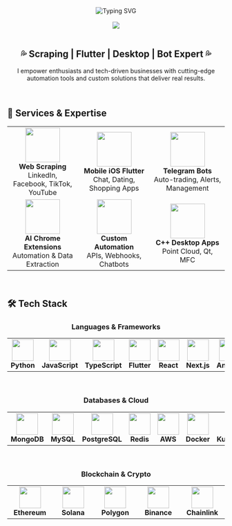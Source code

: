 <div align="center">
  <img src="https://readme-typing-svg.herokuapp.com?font=Fira+Code&size=35&duration=3000&pause=1000&color=00D4FF&center=true&vCenter=true&width=600&lines=💻+Full+Stack+Developer;🤖+Bot+%26+Automation+Expert;📱+Flutter+%26+Mobile+Developer;🌐+Web+Scraping+Specialist;⚡+AI+Driven+Solutions;🚀+Ready+to+Build+Amazing+Things!" alt="Typing SVG" />
</div>

<br>

<div align="center">
  <img src="https://capsule-render.vercel.app/api?type=waving&color=gradient&customColorList=6,11,20&height=200&section=header&text=smile-dev49&fontSize=60&fontAlign=50&fontAlignY=40&desc=Full%20Stack%20Developer&descAlign=50&descAlignY=70&animation=twinkling" />
</div>

<br>

<div align="center">
  <h2>💦 Scraping | Flutter | Desktop | Bot Expert 💦</h2>
  <p>I empower enthusiasts and tech-driven businesses with cutting-edge automation tools and custom solutions that deliver real results.</p>
</div>

<br>

## 🚀 **Services & Expertise**

<table align="center">
  <tr>
    <td align="center" width="300">
      <img src="https://img.icons8.com/color/80/000000/spider.png" width="80" height="80" />
      <br><strong>Web Scraping</strong>
      <br>LinkedIn, Facebook, TikTok, YouTube
    </td>
    <td align="center" width="300">
      <img src="https://img.icons8.com/color/80/000000/flutter.png" width="80" height="80" />
      <br><strong>Mobile iOS Flutter</strong>
      <br>Chat, Dating, Shopping Apps
    </td>
    <td align="center" width="300">
      <img src="https://img.icons8.com/color/80/000000/telegram-app.png" width="80" height="80" />
      <br><strong>Telegram Bots</strong>
      <br>Auto-trading, Alerts, Management
    </td>
  </tr>
  <tr>
    <td align="center" width="300">
      <img src="https://cdn-icons-png.flaticon.com/128/12109/12109556.png" width="80" height="80" />
      <br><strong>AI Chrome Extensions</strong>
      <br>Automation & Data Extraction
    </td>
    <td align="center" width="300">
      <img src="https://img.icons8.com/color/80/000000/robot.png" width="80" height="80" />
      <br><strong>Custom Automation</strong>
      <br>APIs, Webhooks, Chatbots
    </td>
    <td align="center" width="300">
      <img src="https://img.icons8.com/color/80/000000/c-plus-plus-logo.png" width="80" height="80" />
      <br><strong>C++ Desktop Apps</strong>
      <br>Point Cloud, Qt, MFC
    </td>
  </tr>
</table>

<br>

## 🛠️ **Tech Stack**

<div align="center">
  <h3>Languages & Frameworks</h3>
  <table align="center">
    <tr>
      <td align="center" width="100">
        <img src="https://img.icons8.com/color/48/000000/python.png" width="50" height="50" />
        <br><strong>Python</strong>
      </td>
      <td align="center" width="100">
        <img src="https://img.icons8.com/color/48/000000/javascript.png" width="50" height="50" />
        <br><strong>JavaScript</strong>
      </td>
      <td align="center" width="100">
        <img src="https://img.icons8.com/color/48/000000/typescript.png" width="50" height="50" />
        <br><strong>TypeScript</strong>
      </td>
      <td align="center" width="100">
        <img src="https://img.icons8.com/color/48/000000/flutter.png" width="50" height="50" />
        <br><strong>Flutter</strong>
      </td>
      <td align="center" width="100">
        <img src="https://img.icons8.com/color/48/000000/react-native.png" width="50" height="50" />
        <br><strong>React</strong>
      </td>
      <td align="center" width="100">
        <img src="https://img.icons8.com/color/48/000000/nextjs.png" width="50" height="50" />
        <br><strong>Next.js</strong>
      </td>
      <td align="center" width="100">
        <img src="https://img.icons8.com/color/48/000000/angularjs.png" width="50" height="50" />
        <br><strong>Angular</strong>
      </td>
      <td align="center" width="100">
        <img src="https://img.icons8.com/color/48/000000/vue-js.png" width="50" height="50" />
        <br><strong>Vue.js</strong>
      </td>
      <td align="center" width="100">
        <img src="https://img.icons8.com/color/48/000000/golang.png" width="50" height="50" />
        <br><strong>Go</strong>
      </td>
      <td align="center" width="100">
        <img src="https://img.icons8.com/color/48/000000/c-plus-plus-logo.png" width="50" height="50" />
        <br><strong>C++</strong>
      </td>
    </tr>
  </table>
</div>

<br>

<div align="center">
  <h3>Databases & Cloud</h3>
  <table align="center">
    <tr>
      <td align="center" width="100">
        <img src="https://img.icons8.com/color/48/000000/mongodb.png" width="50" height="50" />
        <br><strong>MongoDB</strong>
      </td>
      <td align="center" width="100">
        <img src="https://img.icons8.com/color/48/000000/mysql-logo.png" width="50" height="50" />
        <br><strong>MySQL</strong>
      </td>
      <td align="center" width="100">
        <img src="https://img.icons8.com/color/48/000000/postgreesql.png" width="50" height="50" />
        <br><strong>PostgreSQL</strong>
      </td>
      <td align="center" width="100">
        <img src="https://img.icons8.com/color/48/000000/redis.png" width="50" height="50" />
        <br><strong>Redis</strong>
      </td>
      <td align="center" width="100">
        <img src="https://img.icons8.com/color/48/000000/amazon-web-services.png" width="50" height="50" />
        <br><strong>AWS</strong>
      </td>
      <td align="center" width="100">
        <img src="https://img.icons8.com/color/48/000000/docker.png" width="50" height="50" />
        <br><strong>Docker</strong>
      </td>
      <td align="center" width="100">
        <img src="https://img.icons8.com/color/48/000000/kubernetes.png" width="50" height="50" />
        <br><strong>Kubernetes</strong>
      </td>
      <td align="center" width="100">
        <img src="https://img.icons8.com/color/48/000000/azure.png" width="50" height="50" />
        <br><strong>Azure</strong>
      </td>
    </tr>
  </table>
</div>

<br>

<div align="center">
  <h3>Blockchain & Crypto</h3>
  <table align="center">
    <tr>
      <td align="center" width="100">
        <img src="https://img.icons8.com/color/48/000000/ethereum.png" width="50" height="50" />
        <br><strong>Ethereum</strong>
      </td>
      <td align="center" width="100">
        <img src="https://cdn-icons-png.flaticon.com/128/12114/12114239.png" width="50" height="50" />
        <br><strong>Solana</strong>
      </td>
      <td align="center" width="100">
        <img src="https://img.icons8.com/color/48/000000/polygon.png" width="50" height="50" />
        <br><strong>Polygon</strong>
      </td>
      <td align="center" width="100">
        <img src="https://cdn-icons-png.flaticon.com/128/18911/18911708.png" width="50" height="50" />
        <br><strong>Binance</strong>
      </td>
      <td align="center" width="100">
        <img src="https://cdn-icons-png.flaticon.com/128/1017/1017466.png" width="50" height="50" />
        <br><strong>Chainlink</strong>
      </td>
    </tr>
  </table>
</div>

<br>
